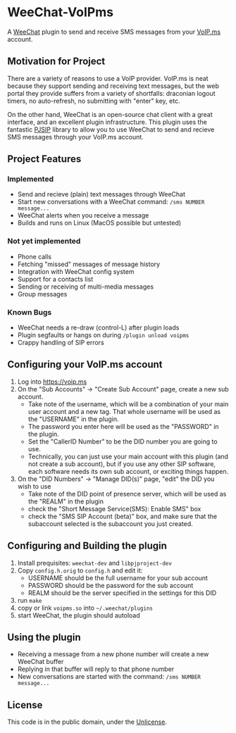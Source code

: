 # WeeChat-VoIPms

A [WeeChat](https://weechat.org) plugin to send and receive SMS messages from
your [VoIP.ms](https://voip.ms) account.

## Motivation for Project

There are a variety of reasons to use a VoIP provider.  VoIP.ms is neat because
they support sending and receiving text messages, but the web portal they
provide suffers from a variety of shortfalls: draconian logout timers, no
auto-refresh, no submitting with "enter" key, etc.

On the other hand, WeeChat is an open-source chat client with a great
interface, and an excellent plugin infrastructure.  This plugin uses the
fantastic [PJSIP](https://www.pjsip.org) library to allow you to use WeeChat to
send and recieve SMS messages through your VoIP.ms account.

## Project Features

### Implemented

- Send and recieve (plain) text messages through WeeChat
- Start new conversations with a WeeChat command: `/sms NUMBER message...`
- WeeChat alerts when you receive a message
- Builds and runs on Linux (MacOS possible but untested)

### Not yet implemented

- Phone calls
- Fetching "missed" messages of message history
- Integration with WeeChat config system
- Support for a contacts list
- Sending or receiving of multi-media messages
- Group messages

### Known Bugs

- WeeChat needs a re-draw (control-L) after plugin loads
- Plugin segfaults or hangs on during `/plugin unload voipms`
- Crappy handling of SIP errors

## Configuring your VoIP.ms account

1. Log into https://voip.ms
1. On the "Sub Accounts" -> "Create Sub Account" page, create a new sub account.
   - Take note of the username, which will be a combination of your main user
     account and a new tag.  That whole username will be used as the "USERNAME"
     in the plugin.
   - The password you enter here will be used as the "PASSWORD" in the plugin.
   - Set the "CallerID Number" to be the DID number you are going to use.
   - Technically, you can just use your main account with this plugin (and not
     create a sub account), but if you use any other SIP software, each
     software needs its own sub account, or exciting things happen.
1. On the "DID Numbers" -> "Manage DID(s)" page, "edit" the DID you wish to use
   - Take note of the DID point of presence server, which will be used as the
     "REALM" in the plugin
   - check the "Short Message Service(SMS): Enable SMS" box
   - check the "SMS SIP Account (beta)" box, and make sure that the subaccount
     selected is the subaccount you just created.

## Configuring and Building the plugin

1. Install prequisites: `weechat-dev` and `libpjproject-dev`
1. Copy `config.h.orig` to `config.h` and edit it:
   - USERNAME should be the full username for your sub account
   - PASSWORD should be the password for the sub account
   - REALM should be the server specified in the settings for this DID
1. run `make`
1. copy or link  `voipms.so` into `~/.weechat/plugins`
1. start WeeChat, the plugin should autoload

## Using the plugin

- Receiving a message from a new phone number will create a new WeeChat buffer
- Replying in that buffer will reply to that phone number
- New conversations are started with the command: `/sms NUMBER message...`

## License

This code is in the public domain, under the [Unlicense](https://unlicense.org).
